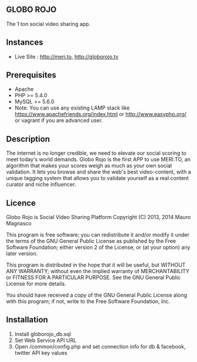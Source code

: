 GLOBO ROJO
----------
The 1 ton social video sharing app.

Instances
----------
- Live Site : http://meri.to, http://globorojo.tv

Prerequisites
-------------
- Apache
- PHP >= 5.4.0
- MySQL >= 5.6.0
- Note: You can use any existing LAMP stack like https://www.apachefriends.org/index.html or http://www.easyphp.org/ or vagrant if you are advanced user.


Description
-----------

The internet is no longer credible, we need to elevate our social scoring to meet today's world demands. 
Globo Rojo is the first APP to use MERI.TO, an algorithm that makes your scores weigh as much as your own social validation. 
It lets you browse and share the web's best video-content, with a unique tagging system that allows you to validate yourself as a real content curator and niche influencer.

Licence
-------

Globo Rojo is Social Video Sharing Platform
Copyright (C) 2013, 2014 Mauro Magnasco

This program is free software; you can redistribute it and/or modify it under the terms of the GNU General Public License as published by the Free Software Foundation; either version 2 of the License, or (at your option) any later version.

This program is distributed in the hope that it will be useful, but WITHOUT ANY WARRANTY; without even the implied warranty of MERCHANTABILITY or FITNESS FOR A PARTICULAR PURPOSE. See the GNU General Public License for more details.

You should have received a copy of the GNU General Public License along with this program; if not, write to the Free Software Foundation, Inc.

Installation
------------
1. Install globorojo_db.sql
2. Set Web Service API URL
3. Open /common/config.php and set connection info for db & facebook, twitter API key values